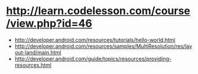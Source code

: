 # <http://learn.codelesson.com/course/view.php?id=46>

- <http://developer.android.com/resources/tutorials/hello-world.html>
- <http://developer.android.com/resources/samples/MultiResolution/res/layout-land/main.html>
- <http://developer.android.com/guide/topics/resources/providing-resources.html>



